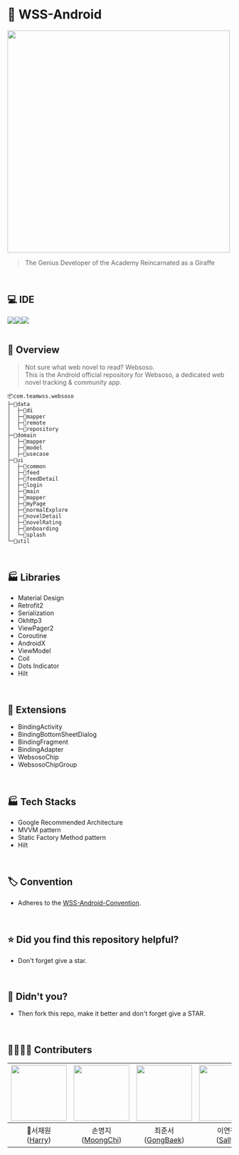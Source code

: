 # 📗 WSS-Android
<img src="https://github.com/Team-WSS/WSS-Android/assets/127238018/4d76ae12-f626-4f80-91c7-cefa4ef0378c" width="500">

> The Genius Developer of the Academy Reincarnated as a Giraffe
</br>

## 💻 IDE
<div><img src="https://img.shields.io/badge/kotlin-7F52FF?style=for-the-badge&logo=kotlin&logoColor=white"><img src="https://img.shields.io/badge/android-3DDC84?style=for-the-badge&logo=android&logoColor=white"><img src="https://img.shields.io/badge/Android%20Studio-3E81F2.svg?style=for-the-badge&logo=android-studio&logoColor=white"></div>
</br>

## 📁 Overview
> Not sure what web novel to read? Websoso.</br>
> This is the Android official repository for Websoso, a dedicated web novel tracking & community app.</br>
```
📦com.teamwss.websoso
├─📂data
│  ├─📂di
│  ├─📂mapper
│  ├─📂remote
│  └─📂repository
├─📂domain
│  ├─📂mapper
│  ├─📂model
│  ├─📂usecase
├─📂ui
│  ├─📂common
│  ├─📂feed
│  ├─📂feedDetail
│  ├─📂login
│  ├─📂main
│  ├─📂mapper
│  ├─📂myPage
│  ├─📂normalExplore
│  ├─📂novelDetail
│  ├─📂novelRating
│  ├─📂onboarding
│  └─📂splash
└─📂util
```
</br>

## 🏭 Libraries
- Material Design
- Retrofit2
- Serialization
- Okhttp3
- ViewPager2
- Coroutine
- AndroidX
- ViewModel
- Coil
- Dots Indicator
- Hilt

</br>

## 🥕 Extensions
- BindingActivity
- BindingBottomSheetDialog
- BindingFragment
- BindingAdapter
- WebsosoChip
- WebsosoChipGroup

</br>

## 🏭 Tech Stacks
- Google Recommended Architecture
- MVVM pattern
- Static Factory Method pattern
- Hilt

</br>

## 🏷️ Convention
- Adheres to the [WSS-Android-Convention](https://github.com/Team-WSS/WSS-Android-Convention).

</br>

## ⭐️ Did you find this repository helpful?
- Don't forget give a star.

</br>

## 🍴 Didn't you?
- Then fork this repo, make it better and don't forget give a STAR.

</br>

## 👨‍👩‍👧‍👦 Contributers
|<img src="https://avatars.githubusercontent.com/u/52442547?v=4" width="125" />|<img src="https://avatars.githubusercontent.com/u/114990782?v=4" width="125" />|<img src="https://avatars.githubusercontent.com/u/127238018?v=4" width="125" />|<img src="https://avatars.githubusercontent.com/u/144861180?v=4" width="125" />|<img src="https://avatars.githubusercontent.com/u/81347125?v=4" width="125" />|
|:---------:|:---------:|:---------:|:---------:|:---------:|
|👑서재원</br>([Harry](https://github.com/librarywon))|손명지</br>([MoongChi](https://github.com/m6z1))|최준서</br>([GongBaek](https://github.com/junseo511))|이연진</br>([Sally](https://github.com/yeonjeen))|김세훈</br>([さんくん~☆](https://github.com/s9hn))|
</br>
